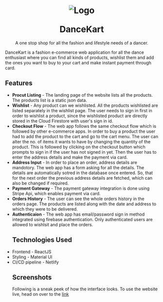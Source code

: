 
<h1 align="center">
<p align="center">
  <a>
    <img alt="Logo" src=" width="100"/>
  </a>
</p>
  <a>DanceKart</a>
</h1>

<p align="center">
A one stop shop for all the fashion and lifestyle needs of a dancer.
</p>

DanceKart is a fashion e-commerce web application for all the dance enthusiast where you can find all kinds of products, wishlist them and add the ones you want to buy to your cart and make instant payment through card.

<h2>Features</h2> 
 <ul>
  <li>
    <strong>Procut Listing</strong> - The landing page of the website lists all the products. The products list is a static json data.
  </li>
 <li>
    <strong>Wishlist</strong> - Any product can we wishlisted. All the products wishlisted are listed separately in the wishlist page. The user needs to sign in first in order to wishlist a product, since the wishlisted product are directly stored in the Cloud Firestore with user's sign in id. 
  </li>
 <li>
    <strong>Checkout Flow</strong> - The web app follows the same checkout flow which is followed by other e-commerce apps. In order to buy a product the user had to add the product to the cart and go to the cart menu. The user can alter the no. of items it wants to have by changing the quantity of the product. This is followed by clicking on the checkout button which prompts to sign in if the user has not signed in yet. Then the user has to enter the address details and make the payment via card.  
  </li>
<li>
    <strong>Address Input</strong> - In order to place an order, address details are mandotory. The web app has a form asking for all the details. The details are automatically sotred in the database once entered. So, that for the next order the previous address details are fetched, which can also be changed if required.
  </li>
<li>
    <strong>Payment Gateway</strong> - The payment gateway integration is done using Stripe Api, which enables payment via card.
  </li>
                 <li>
    <strong>Orders History</strong> - The user can see the whole orders history in the orders page. The products are listed along with the date and address to which they were to be delivered.
  </li>
                  <li>
    <strong>Authenticaion</strong> - The web app has email/password sign in method integrated using firebase authentication. Only authenticated users are allowed to wishlsit and place the orders.
  </li>
 

  
<h2>Technologies Used</h2> 
  <li>
   Frontend - ReactJS 
  </li>
                 <li>
   Styling - Material UI 
  </li>
                    <li>
   CI/CD pipeline - Netlify
  </li>
               

  
<h2>  Screenshots </h2>

Following is a sneak peek of how the interface looks. To use the website live, head on over to the [link](https://entertainment-hub.netlify.app/)





  












